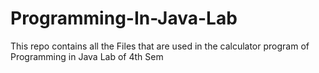 # Programming-In-Java-Lab
 This repo contains all the Files that are used in the calculator program of Programming in Java Lab of 4th Sem
